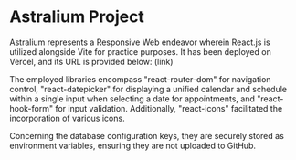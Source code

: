 # Astralium Project


Astralium represents a Responsive Web endeavor wherein React.js is utilized alongside Vite for practice purposes. It has been deployed on Vercel, and its URL is provided below: (link)

The employed libraries encompass "react-router-dom" for navigation control, "react-datepicker" for displaying a unified calendar and schedule within a single input when selecting a date for appointments, and "react-hook-form" for input validation. Additionally, "react-icons" facilitated the incorporation of various icons.

Concerning the database configuration keys, they are securely stored as environment variables, ensuring they are not uploaded to GitHub.
